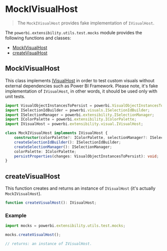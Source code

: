 # MockIVisualHost
> The ```MockIVisualHost``` provides fake implementation of ```IVisualHost```.

The ```powerbi.extensibility.utils.test.mocks``` module provides the following functions and classes:

* [MockIVisualHost](#mockivisualhost-1)
* [createVisualHost](#createvisualhost)

## MockIVisualHost

This class implements [IVisualHost](https://github.com/Microsoft/PowerBI-visuals-tools/blob/master/templates/visuals/.api/v1.3.0/PowerBI-visuals.d.ts#L1262) in order to test custom visuals without external dependencies such as Power BI Framework.
Please note, it's fake implementation of ```IVisualHost```, in other words, it should be used only with unit tests.

```typescript
import VisualObjectInstancesToPersist = powerbi.VisualObjectInstancesToPersist;
import ISelectionIdBuilder = powerbi.visuals.ISelectionIdBuilder;
import ISelectionManager = powerbi.extensibility.ISelectionManager;
import IColorPalette = powerbi.extensibility.IColorPalette;
import IVisualHost = powerbi.extensibility.visual.IVisualHost;

class MockIVisualHost implements IVisualHost {
    constructor(colorPalette?: IColorPalette, selectionManager?: ISelectionManager);
    createSelectionIdBuilder(): ISelectionIdBuilder;
    createSelectionManager(): ISelectionManager;
    colorPalette: IColorPalette;
    persistProperties(changes: VisualObjectInstancesToPersist): void;
}
```

## createVisualHost

This function creates and returns an instance of ```IVisualHost``` (it's actually ```MockIVisualHost```).

```typescript
function createVisualHost(): IVisualHost;
```

### Example

```typescript
import mocks = powerbi.extensibility.utils.test.mocks;

mocks.createVisualHost();

// returns: an instance of IVisualHost.
```
